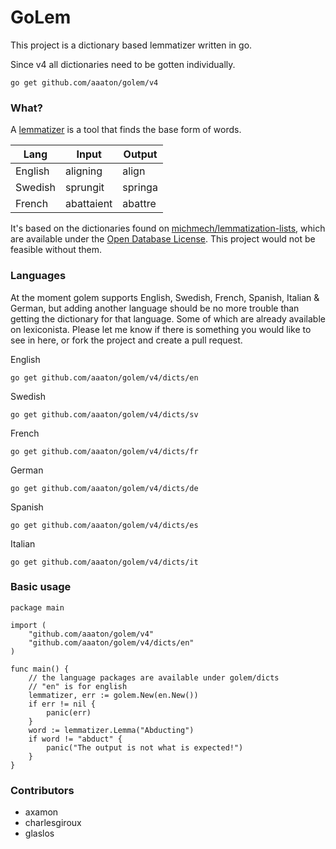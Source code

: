 # GoLem

This project is a dictionary based lemmatizer written in go. 

Since v4 all dictionaries need to be gotten individually.

```
go get github.com/aaaton/golem/v4
```


### What?

A [lemmatizer](https://en.wikipedia.org/wiki/Lemmatisation) is a tool that finds the base form of words.

| Lang    | Input      | Output  |
| ------- | ---------- | ------- |
| English | aligning   | align   |
| Swedish | sprungit   | springa |
| French  | abattaient | abattre |

It's based on the dictionaries found on [michmech/lemmatization-lists](https://github.com/michmech/lemmatization-lists), which are available under the [Open Database License](https://opendatacommons.org/licenses/odbl/summary/). This project would not be feasible without them.

### Languages

At the moment golem supports English, Swedish, French, Spanish, Italian & German, but adding another language should be no more trouble than getting the dictionary for that language. Some of which are already available on lexiconista. Please let me know if there is something you would like to see in here, or fork the project and create a pull request.

English
```
go get github.com/aaaton/golem/v4/dicts/en
```

Swedish
```
go get github.com/aaaton/golem/v4/dicts/sv
```

French
```
go get github.com/aaaton/golem/v4/dicts/fr
```

German
```
go get github.com/aaaton/golem/v4/dicts/de
```

Spanish
```
go get github.com/aaaton/golem/v4/dicts/es
```

Italian
```
go get github.com/aaaton/golem/v4/dicts/it
```

### Basic usage

```golang
package main

import (
	"github.com/aaaton/golem/v4"
	"github.com/aaaton/golem/v4/dicts/en"
)

func main() {
	// the language packages are available under golem/dicts
	// "en" is for english
	lemmatizer, err := golem.New(en.New())
	if err != nil {
		panic(err)
	}
	word := lemmatizer.Lemma("Abducting")
	if word != "abduct" {
		panic("The output is not what is expected!")
	}
}
```

### Contributors

- axamon
- charlesgiroux
- glaslos
